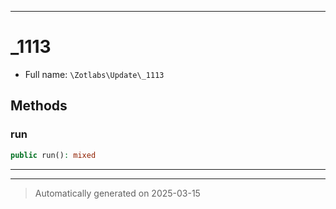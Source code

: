 ***

# _1113





* Full name: `\Zotlabs\Update\_1113`




## Methods


### run



```php
public run(): mixed
```












***


***
> Automatically generated on 2025-03-15
